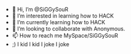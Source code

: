 - 👋 Hi, I’m @SiGGySouR
- 👀 I’m interested in learning how to HACK
- 🌱 I’m currently learning how to HACK
- 💞️ I’m looking to collaborate with Anonymous.
- 📫 How to reach me MySpace/SiGGySouR
- ;) I kid I kid I joke I joke
<!---
SiGGySouR/SiGGySouR is a ✨ special ✨ repository because its `README.md` (this file) appears on your GitHub profile.
You can click the Preview link to take a look at your changes.
--->
